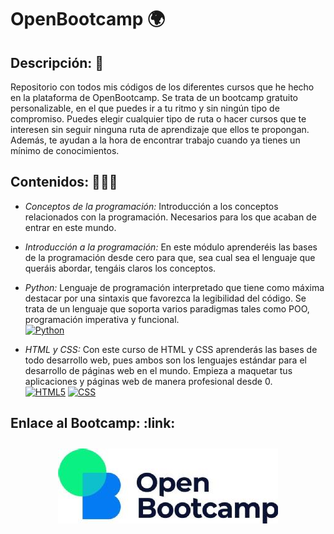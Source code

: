 # OpenBootcamp 🌍

<h2>Descripción: 📄</h2>

Repositorio con todos mis códigos de los diferentes cursos que he hecho en la plataforma de OpenBootcamp. Se trata de un bootcamp gratuito personalizable, en el que puedes ir a tu ritmo y sin ningún tipo de compromiso. Puedes elegir cualquier tipo de ruta o hacer cursos que te interesen sin seguir ninguna ruta de aprendizaje que ellos te propongan. Además, te ayudan a la hora de encontrar trabajo cuando ya tienes un mínimo de conocimientos.

<h2>Contenidos: 🧑🏻‍🏫</h2>

  - *Conceptos de la programación:* Introducción a los conceptos relacionados con la programación. Necesarios para los que acaban de entrar en este mundo.
  
  - *Introducción a la programación:* En este módulo aprenderéis las bases de la programación desde cero para que, sea cual sea el lenguaje que queráis abordar, tengáis claros los conceptos.
  
  - *Python:* Lenguaje de programación interpretado que tiene como máxima destacar por una sintaxis que favorezca la legibilidad del código. Se trata de un lenguaje que soporta varios paradigmas tales como POO, programación imperativa y funcional.<br>
[![Python](https://img.shields.io/badge/Python-yellow?style=for-the-badge&logo=python&logoColor=white&labelColor=101010)]()
  
  - *HTML y CSS:* Con este curso de HTML y CSS aprenderás las bases de todo desarrollo web, pues ambos son los lenguajes estándar para el desarrollo de páginas web en el mundo. Empieza a maquetar tus aplicaciones y páginas web de manera profesional desde 0.<br>
[![HTML5](https://img.shields.io/badge/html-blue?style=for-the-badge&logo=html5&logoColor=white&labelColor=101010)]() [![CSS](https://img.shields.io/badge/css-red?style=for-the-badge&logo=css3&logoColor=white&labelColor=101010)]()

<h2>Enlace al Bootcamp: :link:</h2>

<p align="center">
  <a href="https://open-bootcamp.com/" target="blank"><img src="OpenBootcamp2.jpg" alt="imagen-OpenBootcamp" style="padding:10px; border-radius: 10px;" >
</p>
